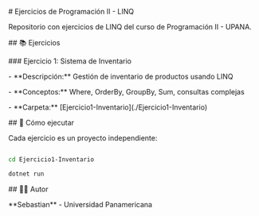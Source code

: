 \# Ejercicios de Programación II - LINQ



Repositorio con ejercicios de LINQ del curso de Programación II - UPANA.



\## 📚 Ejercicios



\### Ejercicio 1: Sistema de Inventario

\- \*\*Descripción:\*\* Gestión de inventario de productos usando LINQ

\- \*\*Conceptos:\*\* Where, OrderBy, GroupBy, Sum, consultas complejas

\- \*\*Carpeta:\*\* \[Ejercicio1-Inventario](./Ejercicio1-Inventario)



\## 🚀 Cómo ejecutar



Cada ejercicio es un proyecto independiente:

```bash

cd Ejercicio1-Inventario

dotnet run

```



\## 👨‍💻 Autor

\*\*Sebastian\*\* - Universidad Panamericana

